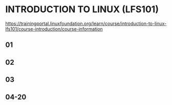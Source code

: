 # INTRODUCTION TO LINUX (LFS101)

https://trainingportal.linuxfoundation.org/learn/course/introduction-to-linux-lfs101/course-introduction/course-information

## 01

## 02

## 03

## 04-20